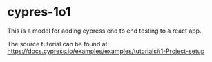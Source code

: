 # cypres-1o1

This is a model for adding cypress end to end testing to a react app.

The source tutorial can be found at: https://docs.cypress.io/examples/examples/tutorials#1-Project-setup